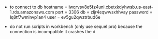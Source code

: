 - to connect to db hostname = iwqrvsv8e5fz4uni.cbetxkdyhwsb.us-east-1.rds.amazonaws.com port = 3306 db = zljr4eqwwsxhhvay password = lq8tf7wmlnvp1an4 user = ev5gu2qwztrbud6e

- do not run scripts in workbench (only use sequel pro) because the connection is incompatible it crashes the d
